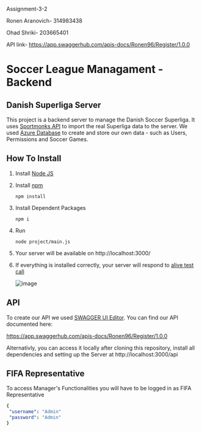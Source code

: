 Assignment-3-2

Ronen Aranovich- 314983438

Ohad Shriki- 203665401

API link- https://app.swaggerhub.com/apis-docs/Ronen96/Register/1.0.0

# Soccer League Managament - Backend

## Danish Superliga Server


This project is a backend server to manage the Danish Soccer Superliga. It uses [Sportmonks API](https://docs.sportmonks.com/football/) to import the real Superliga data to the server. We used [Azure Database](https://portal.azure.com/#home) to create and store our own data - such as Users, Permissions and Soccer Games.



## How To Install
 
1. Install [Node JS](https://nodejs.org/en/download/) 
2. Install [npm](https://docs.npmjs.com/cli/v7/commands/npm-install)
   ```
   npm install
   ```
3. Install Dependent Packages
    ```
   npm i
   ```
4. Run
   ```
   node project/main.js
   ```
5. Your server will be available on http://localhost:3000/ 
6. If everything is installed correctly, your server will respond to [alive test call](http://localhost:3000/alive)

   ![image](https://user-images.githubusercontent.com/73793617/120918876-6de96e80-c6bf-11eb-9a14-577bd6d9541f.png)

## API

To create our API we used [SWAGGER UI Editor](https://editor.swagger.io/). You can find our API documented here:

https://app.swaggerhub.com/apis-docs/Ronen96/Register/1.0.0

Alternativly, you can access it locally after cloning this repository, install all dependencies and setting up the Server at http://localhost:3000/api

## FIFA Representative 


To access Manager's Functionalities you will have to be logged in as FIFA Representative


```yaml
{
 "username": "Admin"
 "password": "Admin"
}
```
</br>
</br>


